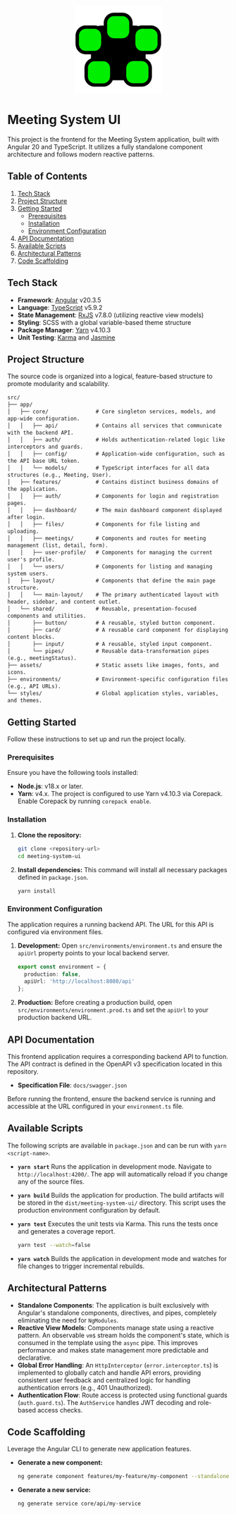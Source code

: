 <p align="center">
  <a href="#" target="_blank">
    <img src="public/assets/images/meeting-system.png" width="200" alt="Project Logo">
  </a>
</p>

# Meeting System UI

This project is the frontend for the Meeting System application, built with Angular 20 and TypeScript. It utilizes a fully standalone component architecture and follows modern reactive patterns.

## Table of Contents

1.  [Tech Stack](#tech-stack)
2.  [Project Structure](#project-structure)
3.  [Getting Started](#getting-started)
    *   [Prerequisites](#prerequisites)
    *   [Installation](#installation)
    *   [Environment Configuration](#environment-configuration)
4.  [API Documentation](#api-documentation)
5.  [Available Scripts](#available-scripts)
6.  [Architectural Patterns](#architectural-patterns)
7.  [Code Scaffolding](#code-scaffolding)

## Tech Stack

*   **Framework**: [Angular](https://angular.dev/) v20.3.5
*   **Language**: [TypeScript](https://www.typescriptlang.org/) v5.9.2
*   **State Management**: [RxJS](https://rxjs.dev/) v7.8.0 (utilizing reactive view models)
*   **Styling**: SCSS with a global variable-based theme structure
*   **Package Manager**: [Yarn](https://yarnpkg.com/) v4.10.3
*   **Unit Testing**: [Karma](https://karma-runner.github.io/) and [Jasmine](https://jasmine.github.io/)

## Project Structure

The source code is organized into a logical, feature-based structure to promote modularity and scalability.

```
src/
├── app/
│   ├── core/               # Core singleton services, models, and app-wide configuration.
│   │   ├── api/            # Contains all services that communicate with the backend API.
│   │   ├── auth/           # Holds authentication-related logic like interceptors and guards.
│   │   ├── config/         # Application-wide configuration, such as the API base URL token.
│   │   └── models/         # TypeScript interfaces for all data structures (e.g., Meeting, User).
│   ├── features/           # Contains distinct business domains of the application.
│   │   ├── auth/           # Components for login and registration pages.
│   │   ├── dashboard/      # The main dashboard component displayed after login.
│   │   ├── files/          # Components for file listing and uploading.
│   │   ├── meetings/       # Components and routes for meeting management (list, detail, form).
│   │   ├── user-profile/   # Components for managing the current user's profile.
│   │   └── users/          # Components for listing and managing system users.
│   ├── layout/             # Components that define the main page structure.
│   │   └── main-layout/    # The primary authenticated layout with header, sidebar, and content outlet.
│   └── shared/             # Reusable, presentation-focused components and utilities.
│       ├── button/         # A reusable, styled button component.
│       ├── card/           # A reusable card component for displaying content blocks.
│       ├── input/          # A reusable, styled input component.
│       └── pipes/          # Reusable data-transformation pipes (e.g., meetingStatus).
├── assets/                 # Static assets like images, fonts, and icons.
├── environments/           # Environment-specific configuration files (e.g., API URLs).
└── styles/                 # Global application styles, variables, and themes.
```

## Getting Started

Follow these instructions to set up and run the project locally.

### Prerequisites

Ensure you have the following tools installed:
*   **Node.js**: v18.x or later.
*   **Yarn**: v4.x. The project is configured to use Yarn v4.10.3 via Corepack. Enable Corepack by running `corepack enable`.

### Installation

1.  **Clone the repository:**
    ```bash
    git clone <repository-url>
    cd meeting-system-ui
    ```

2.  **Install dependencies:**
    This command will install all necessary packages defined in `package.json`.
    ```bash
    yarn install
    ```

### Environment Configuration

The application requires a running backend API. The URL for this API is configured via environment files.

1.  **Development:**
    Open `src/environments/environment.ts` and ensure the `apiUrl` property points to your local backend server.
    ```typescript
    export const environment = {
      production: false,
      apiUrl: 'http://localhost:8080/api'
    };
    ```

2.  **Production:**
    Before creating a production build, open `src/environments/environment.prod.ts` and set the `apiUrl` to your production backend URL.

## API Documentation

This frontend application requires a corresponding backend API to function. The API contract is defined in the OpenAPI v3 specification located in this repository.

*   **Specification File**: `docs/swagger.json`

Before running the frontend, ensure the backend service is running and accessible at the URL configured in your `environment.ts` file.

## Available Scripts

The following scripts are available in `package.json` and can be run with `yarn <script-name>`.

*   **`yarn start`**
    Runs the application in development mode. Navigate to `http://localhost:4200/`. The app will automatically reload if you change any of the source files.

*   **`yarn build`**
    Builds the application for production. The build artifacts will be stored in the `dist/meeting-system-ui/` directory. This script uses the production environment configuration by default.

*   **`yarn test`**
    Executes the unit tests via Karma. This runs the tests once and generates a coverage report.
    ```bash
    yarn test --watch=false
    ```

*   **`yarn watch`**
    Builds the application in development mode and watches for file changes to trigger incremental rebuilds.

## Architectural Patterns

*   **Standalone Components**: The application is built exclusively with Angular's standalone components, directives, and pipes, completely eliminating the need for `NgModules`.
*   **Reactive View Models**: Components manage state using a reactive pattern. An observable `vm$` stream holds the component's state, which is consumed in the template using the `async` pipe. This improves performance and makes state management more predictable and declarative.
*   **Global Error Handling**: An `HttpInterceptor` (`error.interceptor.ts`) is implemented to globally catch and handle API errors, providing consistent user feedback and centralized logic for handling authentication errors (e.g., 401 Unauthorized).
*   **Authentication Flow**: Route access is protected using functional guards (`auth.guard.ts`). The `AuthService` handles JWT decoding and role-based access checks.

## Code Scaffolding

Leverage the Angular CLI to generate new application features.

*   **Generate a new component:**
    ```bash
    ng generate component features/my-feature/my-component --standalone
    ```

*   **Generate a new service:**
    ```bash
    ng generate service core/api/my-service
    ```